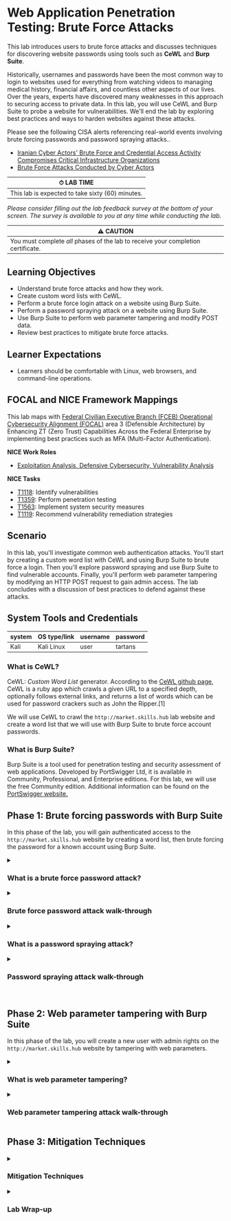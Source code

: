 # Web Application Penetration Testing: Brute Force Attacks

This lab introduces users to brute force attacks and discusses techniques for discovering website passwords using tools such as **CeWL** and **Burp Suite**. 

Historically, usernames and passwords have been the most common way to login to websites used for everything from watching videos to managing medical history, financial affairs, and countless other aspects of our lives. Over the years, experts have discovered many weaknesses in this approach to securing access to private data. In this lab, you will use CeWL and Burp Suite to probe a website for vulnerabilities. We'll end the lab by exploring best practices and ways to harden websites against these attacks.

Please see the following CISA alerts referencing real-world events involving brute forcing passwords and password spraying attacks..

- <a href="https://www.cisa.gov/news-events/cybersecurity-advisories/aa24-290a" target="_blank">Iranian Cyber Actors' Brute Force and Credential Access Activity Compromises Critical Infrastructure Organizations</a>
- <a href="https://www.cisa.gov/news-events/alerts/2018/03/27/brute-force-attacks-conducted-cyber-actors" target="_blank">Brute Force Attacks Conducted by Cyber Actors</a>

| &#9201; LAB TIME                           |
| ------------------------------------------ |
| This lab is expected to take sixty (60) minutes. |

*Please consider filling out the lab feedback survey at the bottom of your screen. The survey is available to you at any time while conducting the lab.*

| &#9888; CAUTION                                              |
| ------------------------------------------------------------ |
| You must complete *all* phases of the lab to receive your completion certificate. |

## Learning Objectives

 - Understand brute force attacks and how they work.
 - Create custom word lists with CeWL.
 - Perform a brute force login attack on a website using Burp Suite.
 - Perform a password spraying attack on a website using Burp Suite.
 - Use Burp Suite to perform web parameter tampering and modify POST data.
 - Review best practices to mitigate brute force attacks.

## Learner Expectations

 - Learners should be comfortable with Linux, web browsers, and command-line operations.

## FOCAL and NICE Framework Mappings

This lab maps with <a href="https://www.cisa.gov/resources-tools/resources/federal-civilian-executive-branch-fceb-operational-cybersecurity-alignment-focal-plan" target="_blank">Federal Civilian Executive Branch (FCEB) Operational Cybersecurity Alignment (FOCAL)</a> area 3 (Defensible Architecture) by Enhancing ZT (Zero Trust) Capabilities Across the Federal Enterprise by implementing best practices such as MFA (Multi-Factor Authentication).

**NICE Work Roles**

- <a href="https://niccs.cisa.gov/workforce-development/nice-framework" target="_blank">Exploitation Analysis, Defensive Cybersecurity, Vulnerability Analysis</a>

**NICE Tasks**

- <a href="https://niccs.cisa.gov/workforce-development/nice-framework" target="_blank">T1118</a>: Identify vulnerabilities
- <a href="https://niccs.cisa.gov/workforce-development/nice-framework" target="_blank">T1359</a>: Perform penetration testing
- <a href="https://niccs.cisa.gov/workforce-development/nice-framework" target="_blank">T1563</a>: Implement system security measures
- <a href="https://niccs.cisa.gov/workforce-development/nice-framework" target="_blank">T1119</a>: Recommend vulnerability remediation strategies

<!-- cut -->

## Scenario

In this lab, you'll investigate common web authentication attacks. You'll start by creating a custom word list with CeWL and using Burp Suite to brute force a login. Then you'll explore password spraying and use Burp Suite to find vulnerable accounts. Finally, you'll perform web parameter tampering by modifying an HTTP POST request to gain admin access. The lab concludes with a discussion of best practices to defend against these attacks.

## System Tools and Credentials

| system | OS type/link |  username | password |
|--------|---------|-----------|----------|
| Kali | Kali Linux | user | tartans |

### What is CeWL? 

CeWL: *Custom Word List* generator. According to the <a href="https://github.com/digininja/CeWL" target="_blank">CeWL github page</a>, CeWL is a ruby app which crawls a given URL to a specified depth, optionally follows external links, and returns a list of words which can be used for password crackers such as John the Ripper.[1]

We will use CeWL to crawl the `http://market.skills.hub` lab website and create a word list that we will use with Burp Suite to brute force account passwords.

### What is Burp Suite? 

Burp Suite is a tool used for penetration testing and security assessment of web applications. Developed by PortSwigger Ltd, it is available in Community, Professional, and Enterprise editions. For this lab, we will use the free Community edition. Additional information can be found on the <a href="https://portswigger.net/burp" target="_blank">PortSwigger website.</a>

## Phase 1: Brute forcing passwords with Burp Suite

In this phase of the lab, you will gain authenticated access to the `http://market.skills.hub` website by creating a word list, then brute forcing the password for a known account using Burp Suite.

<details>
<summary>
<h3>What is a brute force password attack?</h3>
</summary>
<p>

A brute force attack tries many passwords until it finds the right one. This can include guessing numbers by starting at 0 and increasing one at a time or trying different combinations of letters and symbols. A *dictionary* attack is a type of brute force that uses a list of common passwords: things like names, pets, or favorite teams. Brute force attacks take time and resources, especially against strong passwords. The Kali machine in this lab has wordlists stored at <code>/usr/share/wordlists/</code>. For this lab, you'll use the custom wordlist you will create with CeWL.

Next, you'll use CeWL and Burp Suite to try and crack the password for `bcampbell@skills.hub`.

</p>
</details>

<details>
<summary>
<h3>Brute force password attack walk-through</h3>
</summary>
<p>

Start by creating a custom word list to use for the brute force password attack.

1. (**Kali**) Open the `Kali` console and login with the credentials: `user` | `tartans`.

2. (**Kali, Firefox**) Open Firefox and navigate to `http://market.skills.hub`. This lab **does not** use HTTPS. The web server has no SSL/TLS certificate, so all data between your browser and the server is sent in plain text. This setup is intentional.

![1.png](./img/1.png)

3. (**Kali, Terminal**) Open a terminal window and run `cewl -h` to view all of the options. You will see the list of available options and arguments that can be used when crawling the website. Start by searching the site for email addresses and writing them to a file named `emails.txt`. In the terminal window, enter the following command:

```text
cewl -e --email_file /home/user/emails.txt http://market.skills.hub
```
![2.png](./img/2.png)

4. (**Kali, Terminal**) Enter the following command to view the contents of the `emails.txt` file:

```text
cat /home/user/emails.txt
```

![3.png](./img/3.png)

We are not using the `emails.txt` file in the first part of the lab. However, we were already using CeWL to scrape the website for useful information so this was a good time to gather email addresses to use in the password spraying attack later in the lab.

5. (**Kali, Terminal**) The next step is to use CeWL to save the words we scraped from the website to use as a potential password list. We use the `-m 8` option to limit the words added to the list to those that are *at least* eight characters in length. In the terminal, enter the following command:

```text
cewl -m 8 -w /home/user/wordlist.txt http://market.skills.hub
```

![4.png](./img/4.png)

6. (**Kali, Terminal**) View the contents of  `wordlist.txt` file with this command:

```text
cat -n /home/user/wordlist.txt
```

![5.png](./img/5.png)

Now that we have a custom password list, let's use it with Burp Suite to access the website. Remember: CeWL only scrapes visible content from `http://market.skills.hub`; it doesn't crack passwords or access the site's database. Using CeWL demonstrates another way to gather custom words and terminology to enhance existing word lists.

7. (**Kali, Burp Suite**) Open **Burp Suite**.

![6.png](./img/6.png)

- If you see a message like the one below, click **OK**. You can ignore this warning.

![7.png](./img/7.png)

- Accept the Terms and Conditions.

![8.png](./img/8.png)

8. (**Kali, Burp Suite**) On the Welcome screen, select **Temporary project in memory** then click **Next**.

![9.png](./img/9.png)

9. (**Kali, Burp Suite**) Select **Use Burp defaults** then click **Start Burp**.

![10.png](./img/10.png)

- If you see a message like the one below, click **OK**. You can ignore this warning.

![11.png](./img/11.png)

10. (**Kali, Burp Suite**) Select the **Proxy** tab.

![12.png](./img/12.png)

11. Before you can intercept web traffic, you need a web browser configured to use Burp Suite as a proxy.

| &#129513; KEY POINT |
|---| 
| Burp Suite comes with its own browser, which is ready to use for a variety of manual and automated testing purposes. In this lab, we're using Firefox instead so you can learn how to set up a browser to work with Burp by changing the proxy settings. This helps you understand how Burp sees and changes web traffic. Later, you can use the built-in browser if you want something that's already set up and easier to use. |

### Configuring Firefox to work with Burp Suite

- (**Kali, Firefox**) In the upper right corner, click the **hamburger menu** (it's next to the puzzle piece).

![16.png](./img/16.png)

 - Select **Settings**.
 - In the **Find in Settings** field, type `proxy`.
 - Click the **Settings** button.

![17.png](./img/17.png)

 - In the **Connection Settings** box, select **Manual proxy configuration**.
 - Enter `127.0.0.1` in the **HTTP Proxy** field and `8080` in the **Port** field.
 - Click **OK**.

![18.png](./img/18.png)

- Close the **Settings** tab.

12. (**Kali, Firefox**) In Firefox, navigate to `http://market.skills.hub`.

13. (**Kali, Burp Suite**) In Burp Suite, open the **Proxy** tab.

14. (**Kali, Burp Suite**) Select the **Intercept** sub tab.

![19.png](./img/19.png)

15. (**Kali, Burp Suite**) If the **Intercept** button shows **Intercept is off**, click it. It should show as: **Intercept is on**.

![20.png](./img/20.png)

16. (**Kali, Firefox**) In Firefox click the **Login** link on the Market website. Before being redirected to the Login page, you are instead taken to Burp Suite.

![21.png](./img/21.png)

Here you see the `GET` request made by the browser as you navigated to the Login page. The request was captured by Burp Suite, but hasn't been delivered to the web server hosting the Market website.

17. (**Kali, Burp Suite**) Click **Forward** and return to Firefox. You're looking at the Login page.

![22.png](./img/22.png)

The last few steps demonstrated how Burp Suite is behaving as a proxy between the client web browser and the Market website. All traffic traveling between them is captured and made visible to the user in Burp Suite.

18. (**Kali, Firefox**) Next, we capture the traffic generated during a login attempt. We will attempt to login with the `bcampbell@skills.hub` account. In the browser, navigate to the login page and try logging in with: username `bcampbell@skills.hub` and password `test`. Click the **Login** button.

![23.png](./img/23.png)

19. (**Kali, Burp Suite**) In Burp Suite, find the `HTTP POST` that was captured during your login attempt.

![24.png](./img/24.png)

20. (**Kali, Burp Suite**) Click the **Forward** button to send the login attempt to the server. The browser says INVALID PASSWORD.

![25.png](./img/25.png)

21. (**Kali, Burp Suite**) In Burp Suite, under the **Proxy** tab, click **HTTP history**. Here you see your previous `HTTP GET` and `POST` requests. 

![26.png](./img/26.png)

22. (**Kali, Burp Suite**) Right-click the `POST` request and select **Send to Intruder**, then select the **Intruder** tab.

![27.png](./img/27.png)

![28.png](./img/28.png)

23. (**Kali, Burp Suite**) Look at line 16 in the **Payload positions**. The line should look like this:

```text
email=bcampbell%40skills.hub&password=test&login=
```

Select and highlight the `test` value for the `password` form data, then click **Add** (right side of the screen). This will wrap the password value with delimiters that Burp Suite will use to replace the values when brute forcing the password. Line 16 should now look like this:

```text
email=bcampbell%40skills.hub&password=§test§&login=
```

![29.png](./img/29.png)

24. (**Kali, Burp Suite**) The Positions tab is currently selected. Swap to the **Payloads** tab, then click **Load**. Select the `wordlist.txt` file you generated with CeWL from the `/home/user/` directory, then click **Open**.

![30.png](./img/30.png)

![31.png](./img/31.png)

25. (**Kali, Burp Suite**) Click the **Start Attack** button (top-right corner).

![32.png](./img/32.png)

26. (**Kali, Burp Suite**) If you are greeted with this dialog box, click **OK** to continue.

![33.png](./img/33.png)

You can now watch the progress of the brute force attack. The bottom of the screen shows the number of attempts out of the total number of words from the `wordlist.txt` file. Remember, the Community Edition of Burp Suite is time throttled so a short word list can take a significant amount of time to complete a brute force attack.

![34.png](./img/34.png)

As you observe the results of the login attempts, note the various values for fields like **Status code** and **Length**. Scrolling through the results you see mostly 200 values for the Status Codes and roughly 1505 for the Length. However, where you see Status Code 302, which indicates a temporary redirect, and a length of 395. This could indicate that a user was logged in and redirected to a different page on the website.

![35.png](./img/35.png)

27. (**Kali, Burp Suite, Firefox**) Note the value for the Payload field of this attempt. The value is `operating`. In the web browser, enter: **Email:** `bcampbell@skills.hub` and **Password:** `operating`. Click **Login**.

![36.png](./img/36.png)

28. (**Kali, Burp Suite**) In Burp Suite, look at the **Intercept** sub tab under the **Proxy** tab. Click **Forward** twice then return to your web browser. You should be logged into the Market website and the token for completing the first part of the lab is displayed.

![37.png](./img/37.png)

(**Kali, Firefox**) Success! You can see the token you've been rewarded with for discovering the password for the `bcampbell` account. Your token will be different from the one below because tokens are randomly generated for each lab.

```text
BCAMPBELL PASSWORD CRACKED TOKEN = B7D1BDD4
```

29. (**Kali, Burp Suite, Firefox**) Logout of the website and remember to click **Forward** in the **Intercept** tab to return to the `http://market.skills.hub` home page. You may close and discard the additional **Intruder** window that displays the results of the payload attack results.

**Knowledge Check Question 1**: *Which command line option is used with CeWL to scrape email addresses from a website?*

**Knowledge Check Question 2**: *What is the name of the feature in Burp Suite that is used to capture a web browser's interaction with a server?*

**Knowledge Check Question 3**: *What is the name of the feature in Burp Suite that we used to send the same HTTP request multiple times with different payloads (In this case, the payload is the admin's password)?*

Due to the time constraints required to run an exhaustive brute force password attack, this topic will not be covered in this lab. Additional information about using Burp Suite with brute force password attacks can be found <a href="https://portswigger.net/burp/documentation/desktop/testing-workflow/authentication-mechanisms/brute-forcing-passwords" target="_blank">here</a>.

#### Grading Check

**Grading Check 1**: *What is the token that is displayed on the website after logging in as `bcampbell@skills.hub`?*

Copy and submit the token or flag strings in the corresponding question submission field to receive credit.

In the next section, we will discuss password spraying attacks.

</p>
</details>

<details>
<summary>
<h3>What is a password spraying attack?</h3>
</summary>
<p>

This <a href="https://www.cisa.gov/news-events/alerts/2018/03/27/brute-force-attacks-conducted-cyber-actors" target="_blank">CISA alert</a> offers the following explanation: 

"In a traditional brute-force attack, a malicious actor attempts to gain unauthorized access to a single account by guessing the password. This can quickly result in a targeted account getting locked-out, as commonly used account-lockout policies allow three to five bad attempts during a set period of time. During a password-spray attack (also known as the “low-and-slow” method), the malicious actor attempts a single password against many accounts before moving on to attempt a second password, and so on. This technique allows the actor to remain undetected by avoiding rapid or frequent account lockouts.

Password spray campaigns typically target single sign-on (SSO) and cloud-based applications utilizing federated authentication protocols. An actor may target this specific protocol because federated authentication can help mask malicious traffic. Additionally, by targeting SSO applications, malicious actors hope to maximize access to intellectual property during a successful compromise." `[2]`

In the next section, you will use Burp Suite to perform a password spraying attack.

</p>
</details>

<details>
<summary>
<h3>Password spraying attack walk-through</h3>
</summary>
<p>

*Note: Steps 1-5 rehash the process taken in the previous section of the lab. If you still have Burp open at the Proxy tab, Intercept is turned on, and have the `http://market.skills.hub` home page open, you can skip to step 6*

1. (**Kali**) Open the `Kali` console and login with these credentials: `user` | `tartans`.

2. (**Kali, Firefox**) Open Firefox and navigate to: `http://market.skills.hub`.

3. (**Kali, Burp Suite**) Open **Burp Suite**. See the procedures above if you have questions about configuring your web browser for use with Burp Suite as a proxy.

4. (**Kali, Burp Suite**) Select the **Proxy** tab, then select the **Intercept** sub tab.

![38.png](./img/38.png)

5. (**Kali, Burp Suite**) If the **Intercept** button shows **Intercept is off**, click it. It should show as **Intercept is on**.

![20.png](./img/20.png)

6. (**Kali, Firefox**) In your browser, click the **Login** link on the Market website. Before being redirected to the login page, you are taken to Burp Suite.

![39.png](./img/39.png)

7. (**Kali, Burp Suite**) Notice the `GET` request made by the browser as you navigated to the login page. The request was captured by Burp Suite, but hasn't been delivered to the web server hosting the Market website.

8. (**Kali, Burp Suite**) Click the **Forward** button in Burp Suite then return to Firefox. You are looking at the login page.

![22.png](./img/22.png)

The last few steps demonstrated how Burp Suite is behaving as a proxy between the client web browser and the Market website. All traffic traveling between them is captured and made visible to the user in Burp Suite.

9. (**Kali, Firefox**) Next, you'll capture the traffic generated during a login attempt. We will try to login with the `bcampbell@skills.hub` account. In the browser, navigate to the login page and try logging in with username: `bcampbell@skills.hub` and password: `test`. Click the **Login** button.

10. (**Kali, Burp Suite**) In Burp Suite, find the `HTTP POST` that was captured during your login attempt.

![40.png](./img/40.png)

11. (**Kali, Burp Suite**) Right-click anywhere in the text of the `POST` body and select **Send to Intruder**.

![41.png](./img/41.png)

12. (**Kali, Burp Suite**) Click the **Intruder** tab.

![42.png](./img/42.png)

13. (**Kali, Burp Suite**) On line 16 of the `POST` body, highlight the value of email address and click **Add** to wrap the value in delimeters. For the purposes of this lab, we will use the password `delicious`. Change the value of the `password` field on line 16 from `test` to `delicious`.

![43.png](./img/43.png)

Line 16 should now look like this:

```text
email=§bcampbell%40skills.hub§&password=delicious&login=
```

14. (**Kali, Burp Suite**) Select the**Payloads** tab.

![44.png](./img/44.png)

15. (**Kali, Burp Suite**) Click **Load** and select the `/home/user/emails.txt` file we generated with CeWL in the first phase of the lab, then click **Open**.

![45.png](./img/45.png)

In this password spraying attack, we modified our procedure from the original brute force password attack to use a single password against a list of known logins.

16. (**Kali, Burp Suite**) Click the **Start Attack** button (right side of the screen).

![46.png](./img/46.png)

17. (**Kali, Burp Suite**) Click **OK** on the dialog box that appears to inform you about the Community Edition of Burp Suite.

18. (**Kali, Burp Suite**) Analyze the results of the password spraying attack. Notice three results with a Status code of 302. Take note of the number of results with a 302 Status code because this is the answer to the question if you can confirm your results below.

![47.png](./img/47.png)

19. (**Kali, Burp Suite**) To confirm our results, copy the email from a result with Status code 302, e.g., `bsudo@mushmarket%2ecom`. Replace `%2e` with a period (`.`) so it becomes `bsudo@mushmarket.com`, or the login won't work.

20. (**Kali, Burp Suite**) In Burp Suite, click the **Proxy** tab and make sure to turn off the **Intercept** feature. 

![48.png](./img/48.png)

21. (**Kali, Firefox**) Browse to `http://market.skills.hub` and click the LOGIN link. Enter these credentials: **Email:** `bsudo@mushmarket.com` and **Password:** `delicious`. Click **Login**.

22. (**Kali, Firefox**) Welcome to the Mushroom Market! The login should succeed, confirming that the three results with Status code 302 were valid. This will be the answer for the grading check. It shows that three accounts used the same weak password, demonstrating how effective password spraying can be for finding valid logins.

23. (**Kali, Burp Suite, Firefox**) Logout of the website and remember to click **Forward** in the **Intercept** tab to return to the `http://market.skills.hub` home page. You may close and discard the additional **Intruder** window that displays the results of the payload attack results.

#### Grading Check

**Grading Check 2**: *How many accounts were found to be vulnerable to the password spraying attack when using the password 'delicious'?*

Copy and submit the token or flag strings in the corresponding question submission field to receive credit.

In the next section, we will discuss web parameter tampering.

</p>
</details>

<br />

## Phase 2: Web parameter tampering with Burp Suite

In this phase of the lab, you will create a new user with admin rights on the `http://market.skills.hub` website by tampering with web parameters.

<details>
<summary>
<h3>What is web parameter tampering?</h3>
</summary>
<p>

The OWASP Foundation describes a web parameter tampering attack in this way:  

The Web Parameter Tampering attack is based on the manipulation of parameters exchanged between client and server to modify application data, such as user credentials and permissions, price and quantity of products, etc. Usually, this information is stored in cookies, hidden form fields, or URL Query Strings, and is used to increase application functionality and control.

This attack can be performed by a malicious user who wants to exploit the application for their own benefit, or an attacker who wishes to attack a third person using a Man-in-the-middle attack. In both cases, tools likes Webscarab and Paros proxy are mostly used.

The attack success depends on integrity and logic validation mechanism errors, and its exploitation can result in other consequences including XSS, SQL Injection, file inclusion, and path disclosure attacks.`[3]`

In the next part of this lab, we will perform a web parameter tampering attack using Burp Suite’s Repeater to change a value in the query string and register a new user account with admin permissions.

</p>
</details>

<details>
<summary>
<h3>Web parameter tampering attack walk-through</h3>
</summary>
<p>

We will use Burp Suite Proxy and Intruder to capture the user registration process and change the <code>is_admin</code> parameter in the query string to true. This will create a new user account with administrative permissions on the <code>http://market.skills.hub</code> website.

If needed, follow the steps from the *Configuring Firefox to work with Burp Suite* section above to set up Firefox to route traffic through Burp Suite as a proxy, so you can capture and modify HTTP requests.

1. (**Kali, Burp Suite**) Make sure Burp Suite is running and that **Intercept is on** under the **Proxy** tab.

2. (**Kali, Firefox**) Open Firefox (if not already open) and browse to `http://market.skills.hub`. In Burp Suite, click **Forward** to let the `GET` request pass through.

3. (**Kali, Firefox, Burp Suite**) In Firefox, click the **REGISTER** link at the top of the page. Then click the **Forward** button again in Burp Suite.

![49.png](./img/49.png)

![50.png](./img/50.png)

4. (**Kali, Burp Suite**) In Firefox, complete the registration form:

```text
Username: jdoe
Password: password123
Email: jdoe@skills.hub
```

![51.png](./img/51.png)

5. (**Kali, Firefox, Burp Suite**) Click the **Register** button. Then click the **Forward** button in Burp Suite to complete the `HTTP POST` request.

![52.png](./img/52.png)

6. (**Kali, Firefox**) In Firefox, you should see a page confirming that the account registration was successful.

![53.png](./img/53.png)

7. (**Kali, Burp Suite**) In Burp Suite, go to the **HTTP history** tab and find the `POST` request to `/register.php`. You’ll see that the request is posting to `/register.php?is_admin=0`.

![54.png](./img/54.png)

8. It looks like the developers are passing a flag for admin permissions in the query string of the `POST` request. Let’s try tampering with that value to see what happens..

9. (**Kali, Burp Suite**) Right-click the `POST` request used to register the `jdoe` account and select **Send to Repeater**.

![55.png](./img/55.png)

10. (**Kali, Burp Suite**) Click the **Repeater** tab at the top of the Burp Suite screen.

![56.png](./img/56.png)

11. (**Kali, Burp Suite**) We are going to modify lines 1 and 16 of the captured request.

![57.png](./img/57.png)

12. (**Kali, Burp Suite**) Change the `0` in the `is_admin` query string value on line 1 to a `1`. Before the change, line 1 should look like this:

```text
POST /register.php?is_admin=0 HTTP/1.1
```

After the change, line 1 should look like this:

```text
POST /register.php?is_admin=1 HTTP/1.1
```

13. (**Kali, Burp Suite**) We can’t use the same info to create a new account, so we need to change the `username` and `email` fields in the `POST` form data. Before making changes, line 16 should look like this:

```text
username=jdoe&password=password123&email=jdoe%40skills.hub&register=
```

14. (**Kali, Burp Suite**) Change the `username` to `jdoe2` and the `email` to `jdoe2@skills.hub`. Line 16 should now look like this:

```text
username=jdoe2&password=password123&email=jdoe2%40skills.hub&register=
```

![58.png](./img/58.png)

15. (**Kali, Burp Suite**) Click the **Send** button to submit the modified `POST` request to the web server.

![59.png](./img/59.png)

You should see the response appear in Burp Suite to the right of the request you just sent. Line 1 of the response should show a success with an `HTTP` status code of 200.

```text
HTTP/1.1 200 OK
```

![60.png](./img/60.png)

16. Scroll to the bottom of the response. You’ll see HTML text confirming that the account registration was successful.

```text
<div class='alert alert-success'>Registration successful!</div>
```

![61.png](./img/61.png)

17. (**Kali, Firefox**) Go back to Firefox and click the **LOGIN** link.

18. (**Kali, Burp Suite**) Return to Burp Suite and click the **Proxy** tab at the top of the page. Then click the **Intercept** sub-tab. Click the **Intercept is on** button to turn off traffic interception.

![62.png](./img/62.png)

19. (**Kali, Firefox**) Go back to Firefox and then go to the **LOGIN** page (remember to forward as necessary on the **Proxy**->**Intruder** tab).

20. (**Kali, Firefox**) Enter the credentials used to create the `jdoe2` account:

```text
Email: jdoe2@skill.hub
Password: password123
```

21. (**Kali, Firefox**) Click the **Login** button (again forward the requests as needed in the **Proxy**->**Intruder** popup).

22. (**Kali, Firefox**) 🎉 Success! After logging in, you’ll see a message confirming your new administrator account. By changing the query string value to 1 when creating the account, you successfully elevated your privileges to administrator level.

![63.png](./img/63.png)

**Knowledge Check Question 4**: *Which Burp Suite feature can we use to send the modified user registration POST when performing the web parameter tampering attack?*

#### Grading Check

**Grading Check 3**: *What is the token that is displayed on the website after registering an administrator account and logging in with that new account?*

Copy and submit the token or flag strings in the corresponding question submission field to receive credit.

</p>
</details>

## Phase 3: Mitigation Techniques

<details>
<summary>
<h3>Mitigation Techniques</h3>
</summary>
<p>

This lab covered several ways to bypass traditional username/password authentication. In Phase 3 of the lab, however, you will learn about seven proven ways to help prevent brute force, password spraying, and parameter tampering attacks. They are:

1. [Strong Passwords](#strong-passwords)
2. [Multifactor Authentication](#multifactor-authentication)
3. [Rate Limiting](rate-limiting)
4. [Password Lockout Policies](password-lockout-policies)
5. [CAPTCHAS](captchas)
6. [Account Monitoring](#account-monitoring)
7. [Check for Compromised Credentials](#check-for-compromised-credentials)

#### Strong Passwords

<a href="https://www.cisa.gov/secure-our-world/use-strong-passwords" target="_blank">CISA provides three simple tips</a> you can use to generate strong passwords `[4]`.

##### Tip #1: Make them long
At least 16 characters--longer is stronger!

##### Tip #2: Make them random

Two ways to do this are:

Use a random string of mixed-case letters, numbers and symbols. For example:

- `cXmnZK65rf*&DaaD`
- `Yuc8$RikA34%ZoPPao98t`

Another option is to create a memorable phrase of 4 - 7 unrelated words. This is called a "passphrase." For example:

- Good: `HorsePurpleHatRun`
- Great: `HorsePurpleHatRunBay`
- Amazing: `Horse Purple Hat Run Bay Lifting`

*You can use spaces before or between words if you prefer!*

##### Tip #3: Make them unique 

Use a different strong password for each account.

For example:

- Bank: `k8dfh8c@Pfv0gB2`
- Email account: `legal tiny facility freehand probable enamel`
- Social media account: `e246gs%mFs#3tv6`

You can find additional guidance for creating strong passwords here: <a href="https://www.cisa.gov/resources-tools/training/formulate-strong-passwords-and-pin-codes" target="_blank">Formulate Strong Passwords and PIN Codes</a>.

This poster from Hive Systems shows how long it would take to brute force passwords of various lengths and complexities.

![hive-brute-force-password.jpg](./img/hive-brute-force-password.jpg)

#### Multifactor Authentication

Multifactor authentication (MFA or 2FA) is a method where users must provide two or more forms of verification. For example, instead of just entering a username and password, a user might receive a PIN via text or email to enter during login.

On their [MFA page](https://www.cisa.gov/MFA), CISA describes MFA like this:

MFA is a layered approach to securing your online accounts and the data they contain. When you enable MFA in your online services (like email), you must provide a combination of two or more authenticators to verify your identity before the service grants you access. Using MFA protects your account more than just using a username and password.

Users who enable MFA are significantly less likely to get hacked. Why? Because even if a malicious cyber actor compromises one factor (like your password), they will be unable to meet the second authentication requirement, which ultimately stops them from gaining access to your accounts.

Online services want to make sure you are who you say you are, and--more importantly--they want to prevent unauthorized individuals from accessing your account and data. So, they are taking a step to double check. Instead of asking you just for something you know (e.g., a password)--which can be reused, more easily cracked, or stolen--they can verify it's you by asking for another piece of information:

They'll ask for: 

- **Something you know**, like a PIN number or a password.
- **Something you have**, like an authentication application or a confirmation text on your phone.
- **Something you are**, like a fingerprint or face scan. `[5]`

Learn more about [MFA on the CISA web site](https://www.cisa.gov/MFA).

#### Rate Limiting

Rate limiting helps slow down brute force attacks by controlling how often login attempts can be made. It is usually implemented on the server side or a network device that handles the requests. Some examples of rate limiting include:

- Introducing a small constant or random amount of time before another login attempt is allowed.
- Dropping requests from IP addresses that send too many requests.

#### Password Lockout Policies

Password lockout policies are designed to prevent brute force attacks by locking an account after a set number of wrong password attempts. After that, even the correct password won’t work. While this can stop attackers, it might also prevent legitimate users from logging in. However, malicious users could also use this method to lock many accounts on purpose, creating a denial of service (DoS) attack. This is where CAPTCHAs may help by blocking automated login attempts.

#### CAPTCHAS

According to `www.captcha.net`, a CAPTCHA is:

...a program that protects websites against bots by generating and grading tests that humans can pass but current computer programs cannot. For example, humans can read distorted text as the one shown below, but current computer programs can't:

![recaptcha-example.gif](./img/recaptcha-example.gif)

The term CAPTCHA (for Completely Automated Public Turing Test To Tell Computers and Humans Apart) was coined in 2000 by Luis von Ahn, Manuel Blum, Nicholas Hopper and John Langford of Carnegie Mellon University. `[13]`

#### Account Monitoring

System administrators should have policies to regularly identify and manage inactive accounts. Unused accounts should be locked, deactivated, or removed to reduce security risks. These policies can be implemented using automated tools that scan for unused accounts or by regularly scheduled manual reviews.

#### Check for Compromised Credentials

**Have I Been Pwned** (`haveibeenpwned.com`) is a website where you check if your email address is part of known data breaches. HIBP indicates whether additional information, such as passwords, were disclosed in those data breaches.

See: <a href="https://haveibeenpwned.com/" target="_blank">have i been pwned?</a>

And finally, additional information about preventing brute force attacks can be found on the <a href="https://owasp.org/www-community/controls/Blocking_Brute_Force_Attacks" target="_blank">OWASP Foundation's website</a>.

**Knowledge Check Question 5**: *What is the acronym for the security method that requires users to verify their identity using multiple authentication factors?*

**Knowledge Check Question 6**: *True or false, the following three pieces of information are common identifiers in multifactor authentication: Something you know, Something you don't have, Something you are.*

</p>
</details>

<details>
<summary>
<h3>Lab Wrap-up</h3>
</summary>
<p>

### Conclusion

This lab provided hands-on experience with common web authentication attacks and their defenses. You practiced brute forcing and password spraying using Burp Suite, and performed web parameter tampering to escalate privileges. These exercises reinforced how attackers exploit weak authentication and how proper mitigation techniques can reduce risk. 

During this lab, you:

- Learned about brute forcing passwords, password spraying, and web parameter tampering.
- Used Burp Suite to exploit the website using those attack methods.
- Learned about mitigation techniques you can use to protect websites from those attack methods.

Skills exercised:

- S0248: Skill in performing target system analysis
- S0440: Skill in identifying target vulnerabilities
- S0504: Skill in identifying vulnerabilities
- S0667: Skill in assessing security controls
- S0544: Skill in recognizing vulnerabilities

### Answer Key

**Knowledge Check Question 1**: Which command line option is used with CeWL to scrape email addresses from a website?

 - *-e* or *--email*

**Knowledge Check Question 2**: What is the name of the feature in Burp Suite that is used to capture a web browser's interaction with a server?

 - *Proxy*

**Knowledge Check Question 3**: What is the name of the feature in Burp Suite that we used to send the same HTTP request multiple times with different payloads (In this case, the payload is the admin's password)?
 - *Intruder*

**Knowledge Check Question 3**: What payload type must be selected in Burp Suite Intruder to perform a true brute force attack?

 - *Brute forcer*

**Knowledge Check Question 4**: Which Burp Suite feature can we use to send the modified user registration POST when performing the web parameter tampering attack?
 - *Repeater*

**Knowledge Check Question 5**: What is the acronym for the security method that requires users to verify their identity using multiple authentication factors?

 - *MFA*

**Knowledge Check Question 6**: True or false, the following three pieces of information are common identifiers in multifactor authentication: Something you know, Something you don't have, Something you are.
 - *False*

### References

- [1] <a href="https://github.com/digininja/CeWL" target="_blank">CeWL</a>

- [2] <a href="https://www.cisa.gov/news-events/alerts/2018/03/27/brute-force-attacks-conducted-cyber-actors" target="_blank">CISA Alert: Brute Force Attacks Conducted by Cyber Actors</a>

- [3] <a href="https://owasp.org/www-community/attacks/Web_Parameter_Tampering" target="_blank">OWASP: Web Parameter Tampering</a>

- [4] <a href="https://www.cisa.gov/secure-our-world/use-strong-passwords" target="_blank">An Easy Way to Protect Your Accounts</a>

- [5] <a href="https://www.cisa.gov/MFA" target="_blank">MFA on the CISA website</a>

- [6] <a href="https://www.cisa.gov/news-events/cybersecurity-advisories/aa24-290a" target="_blank">CISA Advisory: Iranian Cyber Actors’ Brute Force and Credential Access Activity Compromises Critical Infrastructure Organizations</a>

- [7] <a href="https://www.cisa.gov/news-events/alerts/2018/03/27/brute-force-attacks-conducted-cyber-actors" target="_blank">CISA Alert: Brute Force Attacks Conducted by Cyber Actors</a>

- [8] <a href="https://portswigger.net/burp" target="_blank">Burp Suite from PortSwigger</a>

- [9] <a href="https://www.cisa.gov/news-events/alerts/2024/10/16/cisa-fbi-nsa-and-international-partners-release-advisory-iranian-cyber-actors-targeting-critical" target="_blank">CISA Alert: CISA, FBI, NSA, and International Partners Release Advisory on Iranian Cyber Actors Targeting Critical Infrastructure Organizations Using Brute Force</a>

- [10] <a href="https://www.cisa.gov/news-events/alerts/2019/08/08/acsc-releases-advisory-password-spraying-attacks" target="_blank">ACSC Releases Advisory on Password Spraying Attacks</a>

- [11] <a href="https://portswigger.net/burp/documentation/desktop/testing-workflow/authentication-mechanisms/brute-forcing-passwords" target="_blank">Brute-forcing passwords with Burp Suite</a>

- [12] <a href="https://www.cisa.gov/MFA" target="_blank">CISA MFA</a>

- [13] <a href="http://www.captcha.net/" target="_blank">CAPTCHA website</a>

- [14] <a href="https://www.cisa.gov/resources-tools/resources/federal-civilian-executive-branch-fceb-operational-cybersecurity-alignment-focal-plan" target="_blank">Federal Civilian Executive Branch (FCEB) Operational Cybersecurity Alignment (FOCAL)</a>

- [15] <a href="https://niccs.cisa.gov/workforce-development/nice-framework" target="_blank">NICE Framework</a>

- [16] <a href="https://www.hivesystems.com/blog/are-your-passwords-in-the-green" target="_blank">Are Your Passwords in the Green?</a>

- [17] <a href="https://haveibeenpwned.com/" target="_blank">have i been pwned?</a>

</p>
</details>
